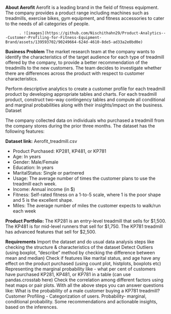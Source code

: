 **About Aerofit**
Aerofit is a leading brand in the field of fitness equipment. The company provides a product range including machines such as treadmills, exercise bikes, gym equipment, and fitness accessories to cater to the needs of all categories of people.

          . ![images](https://github.com/Nischithahn29/Product-Analytics---Customer-Profiling-for-Fitness-Equipment-Brand/assets/139593702/90249664-624d-4610-8de5-ad33a2e0bd0e)


**Business Problem**
The market research team at the company wants to identify the characteristics of the target audience for each type of treadmill offered by the company, to provide a better recommendation of the treadmills to the new customers. The team decides to investigate whether there are differences across the product with respect to customer characteristics.

Perform descriptive analytics to create a customer profile for each treadmill product by developing appropriate tables and charts.
For each treadmill product, construct two-way contingency tables and compute all conditional and marginal probabilities along with their insights/impact on the business.
Dataset

The company collected data on individuals who purchased a treadmill from the company stores during the prior three months. The dataset has the following features:

**Dataset link:** Aerofit_treadmill.csv

- Product Purchased:	KP281, KP481, or KP781
- Age:	In years
- Gender:	Male/Female
- Education:	In years
- MaritalStatus:	Single or partnered
- Usage:	The average number of times the customer plans to use the treadmill each week.
- Income:	Annual income (in $)
- Fitness:	Self-rated fitness on a 1-to-5 scale, where 1 is the poor shape and 5 is the excellent shape.
- Miles:	The average number of miles the customer expects to walk/run each week

**Product Portfolio:**
The KP281 is an entry-level treadmill that sells for $1,500.
The KP481 is for mid-level runners that sell for $1,750.
The KP781 treadmill has advanced features that sell for $2,500.

**Requirements**
Import the dataset and do usual data analysis steps like checking the structure & characteristics of the dataset
Detect Outliers (using boxplot, “describe” method by checking the difference between mean and median)
Check if features like marital status, and age have any effect on the product purchased (using count plot, histplots, boxplots etc)
Representing the marginal probability like - what per cent of customers have purchased KP281, KP481, or KP781 in a table (can use pandas.crosstab here)
Check the correlation among different factors using heat maps or pair plots.
With all the above steps you can answer questions like: What is the probability of a male customer buying a KP781 treadmill?
Customer Profiling - Categorization of users.
Probability- marginal, conditional probability.
Some recommendations and actionable insights, based on the inferences.
